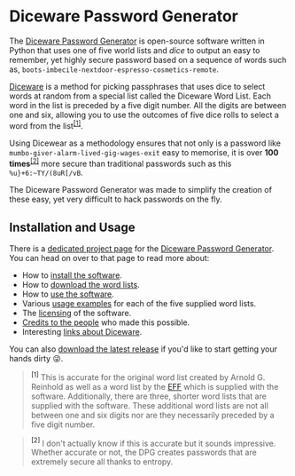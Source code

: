 # Diceware Password Generator
The [Diceware Password Generator][dpg] is open-source software written in Python that uses one of five world lists and _dice_ to output an easy to remember, yet highly secure password based on a sequence of words such as, `boots-imbecile-nextdoor-espresso-cosmetics-remote`.

[Diceware][diceware] is a method for picking passphrases that uses dice to select words at random from a special list called the Diceware Word List. Each word in the list is preceded by a five digit number. All the digits are between one and six, allowing you to use the outcomes of five dice rolls to select a word from the list<sup>[[1]](#fn1)</sup>.

Using Dicewear as a methodology ensures that not only is a password like `mumbo-giver-alarm-lived-gig-wages-exit` easy to memorise, it is over **100 times**<sup>[[2]](#fn2)</sup> more secure than traditional passwords such as this `%u}+6:~TY/(8uR[/vB`.

The Diceware Password Generator was made to simplify the creation of these easy, yet very difficult to hack passwords on the fly. 

## Installation and Usage
There is a [dedicated project page][dpg] for the [Diceware Password Generator][dpg]. You can head on over to that page to read more about:

- How to [install the software][install].
- How to [download the word lists][wordlist].
- How to [use the software][use].
- Various [usage examples][examples] for each of the five supplied word lists.
- The [licensing][licensing] of the software.
- [Credits to the people][credits] who made this possible.
- Interesting [links about Diceware][links].

You can also [download the latest release][download] if you'd like to start getting your hands dirty :stuck_out_tongue_winking_eye:.

> <a name="fn1"><sup>[1]</sup></a> This is accurate for the original word list created by Arnold G. Reinhold as well as a word list by the [EFF][eff] which is supplied with the software. Additionally, there are three, shorter word lists that are supplied with the software. These additional word lists are not all between one and six digits nor are they necessarily preceded by a five digit number.

> <a name="fn2"><sup>[2]</sup></a> I don't actually know if this is accurate but it sounds impressive. Whether accurate or not, the DPG creates passwords that are extremely secure all thanks to entropy.

[diceware]: http://www.diceware.com/
[eff]: http://www.eff.org
[dpg]: https://justin.hartman.me/projects/diceware-password-generator.html
[download]: https://github.com/justinhartman/diceware-password-generator/archive/master.zip
[install]: https://justin.hartman.me/projects/diceware-password-generator.html#installation
[wordlist]: https://justin.hartman.me/projects/diceware-password-generator.html#clone-repo-and-download-the-word-lists
[use]: https://justin.hartman.me/projects/diceware-password-generator.html#usage
[examples]: https://justin.hartman.me/projects/diceware-password-generator.html#usage-examples
[licensing]: https://justin.hartman.me/projects/diceware-password-generator.html#license
[credits]: https://justin.hartman.me/projects/diceware-password-generator.html#credits
[links]: https://justin.hartman.me/projects/diceware-password-generator.html#links

